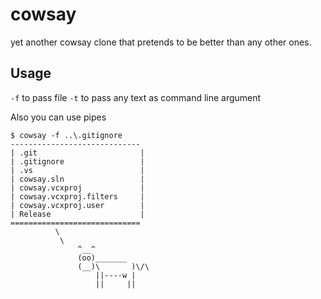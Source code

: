 # cowsay
yet another cowsay clone that pretends to be better than any other ones.

## Usage
```-f``` to pass file
```-t``` to pass any text as command line argument

Also you can use pipes

```
$ cowsay -f ..\.gitignore
-----------------------------
| .git                       |
| .gitignore                 |
| .vs                        |
| cowsay.sln                 |
| cowsay.vcxproj             |
| cowsay.vcxproj.filters     |
| cowsay.vcxproj.user        |
| Release                    |
=============================
          \
           \
               ^__^
               (oo)_______
               (__)\       )\/\
                   ||----w |
                   ||     ||
```
